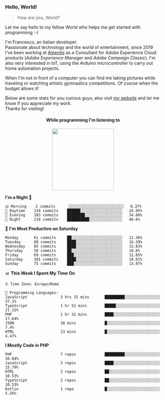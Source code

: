 ### Hello, World!

> How are you, World?

Let me say hello to my fellow World who helps me get started with programming :-)

I'm Francesco, an Italian developer.  
Passionate about technology and the world of entertainment, since 2019 I've been working at [Alpenite](https://www.alpenite.com) as a Consultant for Adobe Experience Cloud products (*Adobe Experience Manager* and *Adobe Campaign Classic*). I'm also very interested in IoT, using the *Arduino* microcontroller to carry out home automation projects.

When I'm not in front of a computer you can find me taking pictures while traveling or watching artistic gymnastics competitions. Of course when the budget allows it!

Below are some stats for you curious guys; also visit [my website](https://www.francescorega.eu) and let me know if you appreciate my work.  
Thanks for visiting!

<div align="center">
  <h4>While programming I'm listening to</h4>
  <a href="https://apps.francescorega.eu/now-playing/11147232609" target="_blank"><img src="https://apps.francescorega.eu/now-playing/11147232609" width="200"></a>
</div>

<!--START_SECTION:waka-->
**I'm a Night 🦉** 

```text
🌞 Morning    2 commits      ░░░░░░░░░░░░░░░░░░░░░░░░░   0.37% 
🌆 Daytime    134 commits    ██████░░░░░░░░░░░░░░░░░░░   24.95% 
🌃 Evening    183 commits    ████████░░░░░░░░░░░░░░░░░   34.08% 
🌙 Night      218 commits    ██████████░░░░░░░░░░░░░░░   40.6%

```
📅 **I'm Most Productive on Saturday** 

```text
Monday       61 commits     ██░░░░░░░░░░░░░░░░░░░░░░░   11.36% 
Tuesday      88 commits     ████░░░░░░░░░░░░░░░░░░░░░   16.39% 
Wednesday    85 commits     ████░░░░░░░░░░░░░░░░░░░░░   15.83% 
Thursday     58 commits     ██░░░░░░░░░░░░░░░░░░░░░░░   10.8% 
Friday       69 commits     ███░░░░░░░░░░░░░░░░░░░░░░   12.85% 
Saturday     101 commits    ████░░░░░░░░░░░░░░░░░░░░░   18.81% 
Sunday       75 commits     ███░░░░░░░░░░░░░░░░░░░░░░   13.97%

```


📊 **This Week I Spent My Time On** 

```text
⌚︎ Time Zone: Europe/Rome

💬 Programming Languages: 
JavaScript               3 hrs 15 mins       █████████░░░░░░░░░░░░░░░░   37.2% 
TypeScript               1 hr 52 mins        █████░░░░░░░░░░░░░░░░░░░░   21.32% 
PHP                      1 hr 32 mins        ████░░░░░░░░░░░░░░░░░░░░░   17.64% 
JSON                     38 mins             █░░░░░░░░░░░░░░░░░░░░░░░░   7.4% 
HTML                     23 mins             █░░░░░░░░░░░░░░░░░░░░░░░░   4.47%

```

**I Mostly Code in PHP** 

```text
PHP                      7 repos             █████████░░░░░░░░░░░░░░░░   36.84% 
JavaScript               3 repos             ████░░░░░░░░░░░░░░░░░░░░░   15.79% 
HTML                     2 repos             ██░░░░░░░░░░░░░░░░░░░░░░░   10.53% 
TypeScript               2 repos             ██░░░░░░░░░░░░░░░░░░░░░░░   10.53% 
Kotlin                   1 repo              █░░░░░░░░░░░░░░░░░░░░░░░░   5.26%

```



<!--END_SECTION:waka-->
